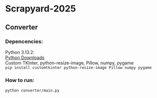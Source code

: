 # Scrapyard-2025
## Converter
### Depencencies:<br>
Python 3.13.2:<br>
[Python Downloads](https://www.python.org/downloads/) <br>
Custom TKInter, python-resize-image, Pillow, numpy, pygame<br>
`pip install customtkinter python-resize-image Pillow numpy pygame`<br>
### How to run:<br>
`python converter/main.py`